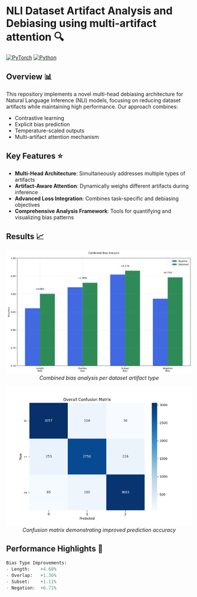 # NLI Dataset Artifact Analysis and Debiasing using multi-artifact attention 🔍

[![PyTorch](https://img.shields.io/badge/PyTorch-%23EE4C2C.svg?style=for-the-badge&logo=PyTorch&logoColor=white)](https://pytorch.org/)
[![Python](https://img.shields.io/badge/python-3.8+-blue.svg?style=for-the-badge)](https://www.python.org/)

## Overview 📊

This repository implements a novel multi-head debiasing architecture for Natural Language Inference (NLI) models, focusing on reducing dataset artifacts while maintaining high performance. Our approach combines:
- Contrastive learning
- Explicit bias prediction
- Temperature-scaled outputs
- Multi-artifact attention mechanism

## Key Features ⭐

- **Multi-Head Architecture**: Simultaneously addresses multiple types of artifacts
- **Artifact-Aware Attention**: Dynamically weighs different artifacts during inference
- **Advanced Loss Integration**: Combines task-specific and debiasing objectives
- **Comprehensive Analysis Framework**: Tools for quantifying and visualizing bias patterns

## Results 📈

<p align="center">
  <img src="research_analysis/combined_bias_analysis.png" alt="Training Metrics" width="600"/>
  <br>
  <em>Combined bias analysis per dataset artifact type</em>
</p>

<p align="center">
  <img src="research_analysis/confusion_matrix_all.png" alt="Confusion Matrix" width="600"/>
  <br>
  <em>Confusion matrix demonstrating improved prediction accuracy</em>
</p>

## Performance Highlights 🎯

```python
Bias Type Improvements:
- Length:    +4.68%
- Overlap:   +1.36%
- Subset:    +1.11%
- Negation:  +6.71%
